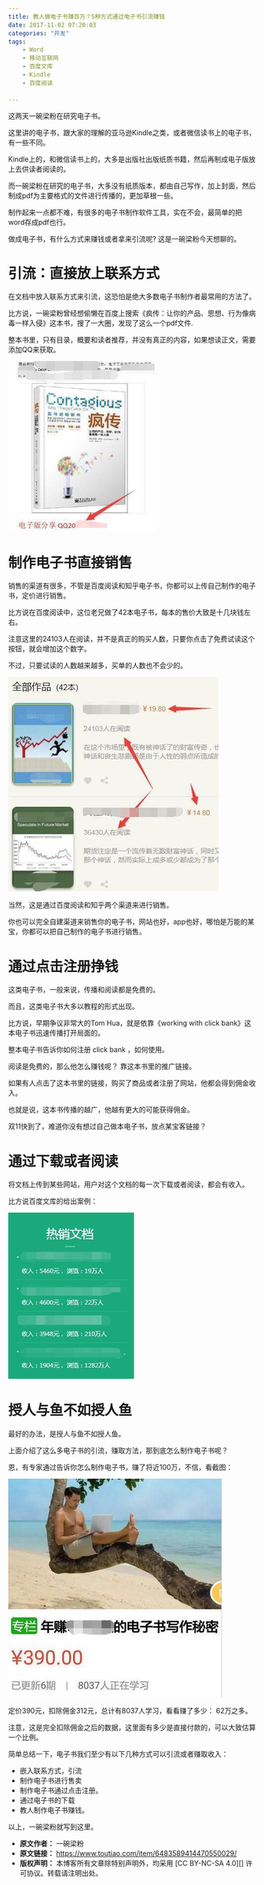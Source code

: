 ```yaml
---
title: 教人做电子书赚百万？5种方式通过电子书引流赚钱
date: 2017-11-02 07:20:03
categories: "开发"
tags:
	- Word
	- 移动互联网
	- 百度文库
	- Kindle
	- 百度阅读

---
```


这两天一碗梁粉在研究电子书。

这里讲的电子书，跟大家的理解的亚马逊Kindle之类，或者微信读书上的电子书，有一些不同。

Kindle上的，和微信读书上的，大多是出版社出版纸质书籍，然后再制成电子版放上去供读者阅读的。

而一碗梁粉在研究的电子书，大多没有纸质版本，都由自己写作，加上封面，然后制成pdf为主要格式的文件进行传播的，更加草根一些。

制作起来一点都不难，有很多的电子书制作软件工具，实在不会，最简单的把word存成pdf也行。

做成电子书，有什么方式来赚钱或者拿来引流呢? 这是一碗梁粉今天想聊的。

# 引流：直接放上联系方式 #

在文档中放入联系方式来引流，这恐怕是绝大多数电子书制作者最常用的方法了。

比方说，一碗梁粉曾经想偷懒在百度上搜索《疯传：让你的产品、思想、行为像病毒一样入侵》这本书，搜了一大圈，发现了这么一个pdf文件.

整本书里，只有目录，概要和读者推荐，并没有真正的内容，如果想读正文，需要添加QQ来获取。

![教人做电子书赚百万？5种方式通过电子书引流赚钱][5]

# 制作电子书直接销售 #

销售的渠道有很多，不管是百度阅读和知乎电子书，你都可以上传自己制作的电子书，定价进行销售。

比方说在百度阅读中，这位老兄做了42本电子书，每本的售价大致是十几块钱左右。

注意这里的24103人在阅读，并不是真正的购买人数，只要你点击了免费试读这个按钮，就会增加这个数字。

不过，只要试读的人数越来越多，买单的人数也不会少的。

![教人做电子书赚百万？5种方式通过电子书引流赚钱][5 1]

当然，这是通过百度阅读和知乎两个渠道来进行销售。

你也可以完全自建渠道来销售你的电子书，网站也好，app也好，哪怕是万能的某宝，你都可以把自己制作的电子书进行销售。

# 通过点击注册挣钱 #

这类电子书，一般来说，传播和阅读都是免费的。

而且，这类电子书大多以教程的形式出现。

比方说，早期争议非常大的Tom Hua，就是依靠《working with click bank》这本电子书迅速传播打开局面的。

整本电子书告诉你如何注册 click bank ，如何使用。

阅读是免费的，那么他怎么赚钱呢？ 靠这本书里的推广链接。

如果有人点击了这本书里的链接，购买了商品或者注册了网站，他都会得到佣金收入。

也就是说，这本书传播的越广，他越有更大的可能获得佣金。

双11快到了，难道你没有想过自己做本电子书，放点某宝客链接？

# 通过下载或者阅读 #

将文档上传到某些网站，用户对这个文档的每一次下载或者阅读，都会有收入。

比方说百度文库的给出案例：

![教人做电子书赚百万？5种方式通过电子书引流赚钱][5 2]

# 授人与鱼不如授人鱼 #

最好的办法，是授人与鱼不如授人鱼。

上面介绍了这么多电子书的引流，赚取方法，那到底怎么制作电子书呢？

恩，有专家通过告诉你怎么制作电子书，赚了将近100万，不信，看截图：

![教人做电子书赚百万？5种方式通过电子书引流赚钱][5 3]

定价390元，扣除佣金312元，总计有8037人学习，看看赚了多少： 62万之多。

注意，这是完全扣除佣金之后的数据，这里面有多少是直接付款的，可以大致估算一个比例。

简单总结一下，电子书我们至少有以下几种方式可以引流或者赚取收入：

 *  嵌入联系方式，引流
 *  制作电子书进行售卖
 *  制作电子书通过点击注册。
 *  通过电子书的下载
 *  教人制作电子书赚钱。

以上，一碗梁粉就写到这里。


[5]: static/resources/crawler/IMIN-ABVZ-7VIF.jpg
[5 1]: static/resources/crawler/NNBV-YBRA-F2YN.jpg
[5 2]: static/resources/crawler/AYR6-N26R-32YE.jpg
[5 3]: static/resources/crawler/AJUB-3QVY-RZAZ.jpg
 *  **原文作者：** 一碗梁粉
 *  **原文链接：** https://www.toutiao.com/item/6483589414470550029/
 *  **版权声明：** 本博客所有文章除特别声明外，均采用 [CC BY-NC-SA 4.0][] 许可协议。转载请注明出处。
